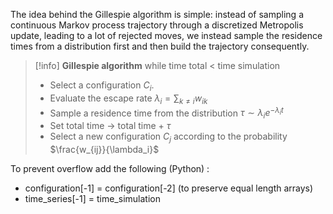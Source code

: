 The idea behind the Gillespie algorithm is simple: instead of sampling a continuous Markov process trajectory through a discretized Metropolis update, leading to a lot of rejected moves, we instead sample the residence times from a distribution first and then build the trajectory consequently.

>[!info] **Gillespie algorithm**
while time total < time simulation
>	- Select a configuration $C_i$.
>	- Evaluate the escape rate $\lambda_{i} = \sum_{k\neq i} w_{ik}$
>	- Sample a residence time from the distribution $\tau \sim \lambda_{i}e^{-\lambda_{i}t}$
>	- Set total time $\to$ total time + $\tau$
>	- Select a new configuration $C_j$ according to the probability $\frac{w_{ij}}{\lambda_i}$
>

To prevent overflow add the following (Python) :
- configuration[-1] = configuration[-2] (to preserve equal length arrays)
- time_series[-1] = time_simulation



